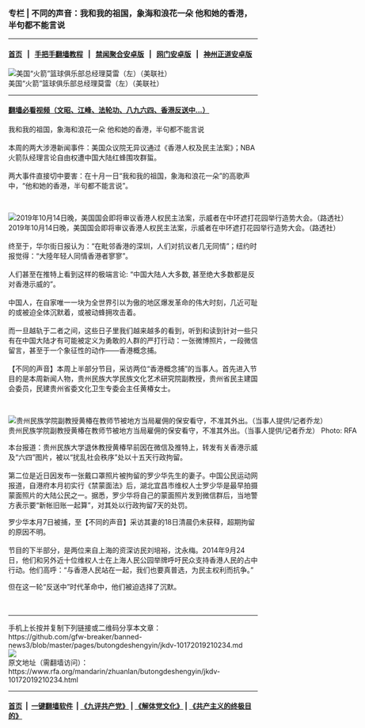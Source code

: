 ### 专栏 | 不同的声音：我和我的祖国，象海和浪花一朵 他和她的香港，半句都不能言说
------------------------

#### [首页](https://github.com/gfw-breaker/banned-news3/blob/master/README.md) &nbsp;&nbsp;|&nbsp;&nbsp; [手把手翻墙教程](https://github.com/gfw-breaker/guides/wiki) &nbsp;&nbsp;|&nbsp;&nbsp; [禁闻聚合安卓版](https://github.com/gfw-breaker/bn-android) &nbsp;&nbsp;|&nbsp;&nbsp; [网门安卓版](https://github.com/oGate2/oGate) &nbsp;&nbsp;|&nbsp;&nbsp; [神州正道安卓版](https://github.com/SzzdOgate/update) 



<div id="headerimg">
 <img alt="美国“火箭”篮球俱乐部总经理莫雷（左）（美联社）" src="https://www.rfa.org/mandarin/yataibaodao/gangtai/nu-10072019111929.html/nu107e.jpg/@@images/a2426646-db0f-4ec5-aedb-e1f9cd72f20e.jpeg" title="美国“火箭”篮球俱乐部总经理莫雷（左）（美联社）"/>
 <div id="headerimgcontents">
  <div id="headerimgcaption">
   <span>
    美国“火箭”篮球俱乐部总经理莫雷（左）（美联社）
   </span>
   <!-- zoomattribute -->
  </div>
  <!-- headerimgcaption -->
 </div>
 <!-- headerimagecontents -->
</div>

<hr/>


#### [翻墙必看视频（文昭、江峰、法轮功、八九六四、香港反送中...）](https://github.com/gfw-breaker/banned-news3/blob/master/pages/links.md)

<div id="storytext">
 <div>
  <div class="slot_header">
  </div>
 </div>
 <p>
  我和我的祖国，象海和浪花一朵 他和她的香港，半句都不能言说
  <br/>
  <br/>
  本周的两大涉港新闻事件：美国众议院无异议通过《香港人权及民主法案》；NBA火箭队经理言论自由权遭中国大陆红蜂围攻群蜇。
  <br/>
  <br/>
  两大事件直接切中要害：在十月一日“我和我的祖国，象海和浪花一朵”的高歌声中，“他和她的香港，半句都不能言说”。
 </p>
 <p>
  <br/>
  <div class="image-inline captioned" style="width:1500px;">
   <div style="width:1500px;">
    <img alt="2019年10月14日晚，美国国会即将审议香港人权民主法案，示威者在中环遮打花园举行造势大会。（路透社） " src="https://www.rfa.org/mandarin/yataibaodao/gangtai/al2-10142019081342.html/2019-10-14T131354Z_1988419977_RC199A5EA5C0_RTRMADP_3_HONGKONG-PROTESTS.JPG" title="2019年10月14日晚，美国国会即将审议香港人权民主法案，示威者在中环遮打花园举行造势大会。（路透社） "/>
   </div>
   <div class="image-caption">
    <span style="width:1500px;">
     2019年10月14日晚，美国国会即将审议香港人权民主法案，示威者在中环遮打花园举行造势大会。（路透社）
    </span>
    <span class="copyright">
    </span>
   </div>
  </div>
  <br/>
  终至于，华尔街日报认为：“在毗邻香港的深圳，人们对抗议者几无同情”；纽约时报觉得：“大陸年轻人同情香港者寥寥”。
  <br/>
  <br/>
  人们甚至在推特上看到这样的极端言论: “中国大陆人大多数, 甚至绝大多数都是反对香港示威的”。
  <br/>
  <br/>
  中国人，在自家唯一一块为全世界引以为傲的地区爆发革命的伟大时刻，几近可耻的或被迫全体沉默着，或被动蜂拥攻击着。
  <br/>
  <br/>
  而一旦越轨于二者之间，这些日子里我们越来越多的看到，听到和读到针对一些只有在中国大陆才有可能被定义为勇敢的人群的严打行动：一张微博照片，一段微信留言，甚至于一个象征性的动作——香港概念捕。
  <br/>
  <br/>
  【不同的声音】本周上半部分节目，采访两位“香港概念捕”的当事人。首先进入节目的是本周新闻人物，贵州民族大学民族文化艺术研究院副教授，贵州省民主建国会委员，民建贵州省委文化卫生专委会主任黄椿女士。
 </p>
 <p>
  <br/>
  <div class="image-inline captioned" style="width:788px;">
   <div style="width:788px;">
    <img alt="贵州民族学院副教授黄椿在教师节被地方当局雇佣的保安看守，不准其外出。（当事人提供/记者乔龙）" src="https://www.rfa.org/mandarin/yataibaodao/renquanfazhi/ql1-09102019060327.html/m0910-ql1p1.jpg" title="贵州民族学院副教授黄椿在教师节被地方当局雇佣的保安看守，不准其外出。（当事人提供/记者乔龙）"/>
   </div>
   <div class="image-caption">
    <span style="width:788px;">
     贵州民族学院副教授黄椿在教师节被地方当局雇佣的保安看守，不准其外出。（当事人提供/记者乔龙）
    </span>
    <span class="copyright">
     Photo: RFA
    </span>
   </div>
  </div>
 </p>
 <p>
  本台报道：贵州民族大学退休教授黄椿早前因在微信及推特上，转发有关香港示威及“六四”图片，被以“扰乱社会秩序”处以十五天行政拘留。
  <br/>
  <br/>
  第二位是近日因发布一张戴口罩照片被拘留的罗少华先生的妻子。中国公民运动网报道，自港府本月初实行《禁蒙面法》后，湖北宜昌市维权人士罗少华是最早拍摄蒙面照片的大陆公民之一。据悉，罗少华将自己的蒙面照片发到微信群后，当地警方表示要“新帐旧账一起算”，对其处以行政拘留7天的处罚。
 </p>
 <p>
  罗少华本月7日被捕，至【不同的声音】采访其妻的18日清晨仍未获释，超期拘留的原因不明。
  <br/>
  <br/>
  节目的下半部分，是两位来自上海的资深访民刘培裕，沈永梅。2014年9月24日，他们和另外近十位维权人士在上海人民公园举牌呼吁民众支持香港人民的占中行动。他们高呼：“与香港人民站在一起，我们也要真普选，为民主权利而抗争。”
 </p>
 <p>
  但在这一轮“反送中”时代革命中，他们被迫选择了沉默。
  <br/>
  <br/>
  <br/>
 </p>
</div>

<hr/>
手机上长按并复制下列链接或二维码分享本文章：<br/>
https://github.com/gfw-breaker/banned-news3/blob/master/pages/butongdeshengyin/jkdv-10172019210234.md <br/>
<a href='https://github.com/gfw-breaker/banned-news3/blob/master/pages/butongdeshengyin/jkdv-10172019210234.md'><img src='https://github.com/gfw-breaker/banned-news3/blob/master/pages/butongdeshengyin/jkdv-10172019210234.md.png'/></a> <br/>
原文地址（需翻墙访问）：https://www.rfa.org/mandarin/zhuanlan/butongdeshengyin/jkdv-10172019210234.html


------------------------
#### [首页](https://github.com/gfw-breaker/banned-news3/blob/master/README.md) &nbsp;|&nbsp; [一键翻墙软件](https://github.com/gfw-breaker/nogfw/blob/master/README.md) &nbsp;| [《九评共产党》](https://github.com/gfw-breaker/9ping.md/blob/master/README.md#九评之一评共产党是什么) | [《解体党文化》](https://github.com/gfw-breaker/jtdwh.md/blob/master/README.md) | [《共产主义的终极目的》](https://github.com/gfw-breaker/gczydzjmd.md/blob/master/README.md)


<img src='http://gfw-breaker.win/banned-news3/pages/butongdeshengyin/jkdv-10172019210234.md' width='0px' height='0px'/>